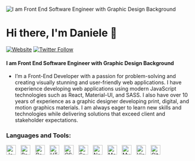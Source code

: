 
![I am Front End Software Engineer with Graphic Design Background](https://media.licdn.com/dms/image/D4D16AQH9lMK0nUStGw/profile-displaybackgroundimage-shrink_350_1400/0/1679002656592?e=1684972800&v=beta&t=h5LAEY_A83yqONW3fFRVtyILju4wUZO3Nn-_kUtjBws)
# Hi there, I'm Daniele 👋 

[![Website](https://img.shields.io/website?label=dlongo.dev&style=for-the-badge&url=https%3A%2F%2Fdlongo.dev)](https://dlongo.dev)
[![Twitter Follow](https://img.shields.io/twitter/follow/DLongoDev?color=1DA1F2&logo=twitter&style=for-the-badge)](https://twitter.com/intent/follow?original_referer=https%3A%2F%2Fgithub.com%2Fdlongodev&screen_name=dlongodev)


#### I am Front End Software Engineer with Graphic Design Background
* I’m a Front-End Developer with a passion for problem-solving and creating visually stunning and user-friendly web applications. I have experience developing web applications using modern JavaScript technologies such as React, Material-UI, and SASS. I also have over 10 years of experience as a graphic designer developing print, digital, and motion graphics materials. I am always eager to learn new skills and technologies while delivering solutions that exceed client and stakeholder expectations.




### Languages and Tools:

<img align="left" alt="JavaScript" width="26px" src="https://cdn.jsdelivr.net/gh/devicons/devicon/icons/javascript/javascript-original.svg" style="padding-right:10px;" />
<img align="left" alt="React" width="26px" src="https://cdn.jsdelivr.net/gh/devicons/devicon/icons/react/react-original-wordmark.svg" style="padding-right:10px;" />
<img align="left" alt="React" width="26px" src="https://cdn.jsdelivr.net/gh/devicons/devicon/icons/nextjs/nextjs-original.svg" style="padding-right:10px;background-color:white" />
<img align="left" alt="HTML5" width="26px" src="https://cdn.jsdelivr.net/gh/devicons/devicon/icons/html5/html5-original.svg" style="padding-right:10px;" />
<img align="left" alt="CSS3" width="26px" src="https://cdn.jsdelivr.net/gh/devicons/devicon/icons/css3/css3-original.svg" style="padding-right:10px;" />
<img align="left" alt="Sass" width="26px" src="https://cdn.jsdelivr.net/gh/devicons/devicon/icons/sass/sass-original.svg" style="padding-right:10px;" />
<img align="left" alt="Node.js" width="26px" src="https://cdn.jsdelivr.net/gh/devicons/devicon/icons/nodejs/nodejs-original.svg" style="padding-right:10px;" />
<img align="left" alt="MongoDB" width="26px" src="https://cdn.jsdelivr.net/gh/devicons/devicon/icons/mongodb/mongodb-original.svg" style="padding-right:10px;" />
<img align="left" alt="MySQL" width="26px" src="https://cdn.jsdelivr.net/gh/devicons/devicon/icons/mysql/mysql-original.svg" style="padding-right:10px;" />
<img align="left" alt="Visual Studio Code" width="26px" src="https://cdn.jsdelivr.net/gh/devicons/devicon/icons/vscode/vscode-original.svg" style="padding-right:10px;" />
<img align="left" alt="Git" width="26px" src="https://cdn.jsdelivr.net/gh/devicons/devicon/icons/git/git-original.svg" style="padding-right:10px;" />

<br />
<br />
